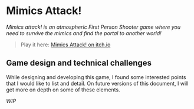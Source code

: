 # Mimics Attack!

_Mimics attack! is an atmospheric First Person Shooter game where you need to survive the mimics and find the portal to another world!_

> Play it here: [Mimics Attack! on itch.io](https://tmseldon.itch.io/mimic-attacks) 


## Game design and technical challenges

While designing and developing this game, I found some interested points that I would like to list and detail. On future versions of this document, I will get more on depth on some of these elements.

_WIP_

